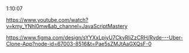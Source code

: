 1:10:07

https://www.youtube.com/watch?v=kmy_YNhl0mw&ab_channel=JavaScriptMastery

https://www.figma.com/design/sYYXxLpiyU7CkvRljZzCRH/Ryde---Uber-Clone-App?node-id=67003-8516&t=Pae5sZMJtAaGXQsF-0

